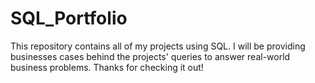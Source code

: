 # SQL_Portfolio
This repository contains all of my projects using SQL.
I will be providing businesses cases behind the projects' queries to answer real-world business problems.
Thanks for checking it out!
